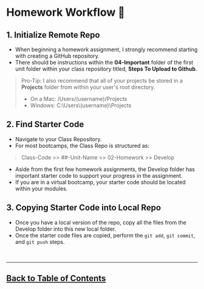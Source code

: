 # Homework Workflow 📝

## 1. Initialize Remote Repo

- When beginning a homework assignment, I strongly recommend starting with creating a GitHub repository.
- There should be instructions within the **04-Important** folder of the first unit folder within your class repository titled, **Steps To Upload to Github**.

> Pro-Tip: I also recommend that all of your projects be stored in a **Projects** folder from within your user's root directory.
>
> - On a Mac: /Users/(username)/Projects
> - Windows: C:\Users\\(username)\Projects

## 2. Find Starter Code

- Navigate to your Class Repository.
- For most bootcamps, the Class Repo is structured as:

> Class-Code >> ##-Unit-Name >> 02-Homework >> Develop

- Aside from the first few homework assignments, the Develop folder has important starter code to support your progress in the assignment.
- If you are in a virtual bootcamp, your starter code should be located within your modules.

## 3. Copying Starter Code into Local Repo

- Once you have a local version of the repo, copy all the files from the Develop folder into this new local folder.
- Once the starter code files are copied, perform the `git add`, `git commit`, and `git push` steps.

<br>

<hr>

## [Back to Table of Contents](./README.md)